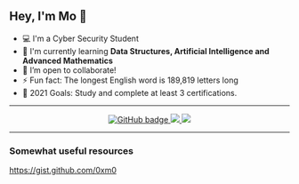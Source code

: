 ## Hey, I'm Mo 👋

- 💻 I'm a Cyber Security Student
- 🌱 I'm currently learning **Data Structures, Artificial Intelligence and Advanced Mathematics**
- 👯 I’m open to collaborate!
- ⚡ Fun fact: The longest English word is 189,819 letters long
- 🥅 2021 Goals: Study and complete at least 3 certifications.

---


<p align="center">
  <a href="https://github.com/0xm0?tab=followers">
    <img src="https://img.shields.io/github/followers/0xm0?label=Followers&logo=GitHub&style=for-the-badge" alt="GitHub badge" />
  </a>
  <a href="http://twitter.com/00xm0">
    <img src="https://img.shields.io/twitter/follow/00xm0?label=Twitter&logo=twitter&style=for-the-badge" />
  </a>
  <a href="https://discord.gg/rB2UVVBEpZ">
    <img src="https://img.shields.io/discord/600475852169543690?logo=discord&style=for-the-badge" />
  </a>
</p>

---

### Somewhat useful resources

https://gist.github.com/0xm0
